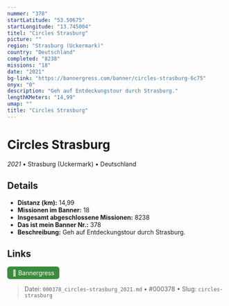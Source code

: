 ```yaml
---
nummer: "378"
startLatitude: "53.50675"
startLongitude: "13.745004"
titel: "Circles Strasburg"
picture: ""
region: "Strasburg (Uckermark)"
country: "Deutschland"
completed: "8238"
missions: "18"
date: "2021"
bg-link: "https://bannergress.com/banner/circles-strasburg-6c75"
onyx: "0"
description: "Geh auf Entdeckungstour durch Strasburg."
lengthKMeters: "14,99"
umap: ""
title: "Circles Strasburg"
---
```

# Circles Strasburg

*2021* • Strasburg (Uckermark) • Deutschland



## Details
- **Distanz (km):** 14,99
- **Missionen im Banner:** 18
- **Insgesamt abgeschlossene Missionen:** 8238
- **Das ist mein Banner Nr.:** 378
- **Beschreibung:** Geh auf Entdeckungstour durch Strasburg.


## Links
<div style="margin-top: 0.5em;">
<a href="https://bannergress.com/banner/circles-strasburg-6c75" target="_blank" style="display:inline-block;margin-right:8px;padding:6px 12px;background-color:#3c8b3c;color:white;text-decoration:none;border-radius:6px;">🔗 Bannergress</a>

</div>


> Datei: `000378_circles-strasburg_2021.md` • #000378 • Slug: `circles-strasburg`
